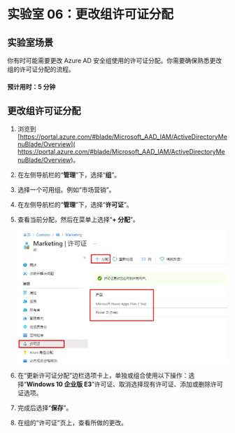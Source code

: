 ﻿---
lab:
    title: '06 - 更改组许可证分配'
    learning path: '01'
    module: '模块 02 - 创建、配置和管理标识'
---

# 实验室 06：更改组许可证分配

## 实验室场景

你有时可能需要更改 Azure AD 安全组使用的许可证分配。你需要确保熟悉更改组的许可证分配的流程。

#### 预计用时：5 分钟

## 更改组许可证分配

1. 浏览到 [https://portal.azure.com/#blade/Microsoft_AAD_IAM/ActiveDirectoryMenuBlade/Overview]( https://portal.azure.com/#blade/Microsoft_AAD_IAM/ActiveDirectoryMenuBlade/Overview)。

1. 在左侧导航栏的“**管理**”下，选择“**组**”。

1. 选择一个可用组。例如“市场营销”。

1. 在左侧导航栏的“**管理**”下，选择“**许可证**”。

1. 查看当前分配，然后在菜单上选择“**+ 分配**”。

    ![显示组许可证选项处于选中状态的屏幕图像，其中突出显示当前许可证和“分配”菜单选项](./media/lp1-mod2-change-group-license.png)

1. 在“更新许可证分配”边栏选项卡上，单独或组合使用以下操作：选择“**Windows 10 企业版 E3**”许可证、取消选择现有许可证、添加或删除许可证选项。

1. 完成后选择“**保存**”。

1. 在组的“许可证”页上，查看所做的更改。
